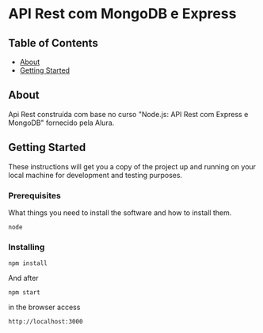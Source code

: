 # API Rest com MongoDB e Express

## Table of Contents

- [About](#about)
- [Getting Started](#getting_started)


## About <a name = "about"></a>

Api Rest construída com base no curso "Node.js: API Rest com Express e MongoDB" fornecido pela Alura.

## Getting Started <a name = "getting_started"></a>

These instructions will get you a copy of the project up and running on your local machine for development and testing purposes.

### Prerequisites

What things you need to install the software and how to install them.

```
node
```

### Installing

```
npm install
```

And after

```
npm start
```

in the browser access

```
http://localhost:3000
```